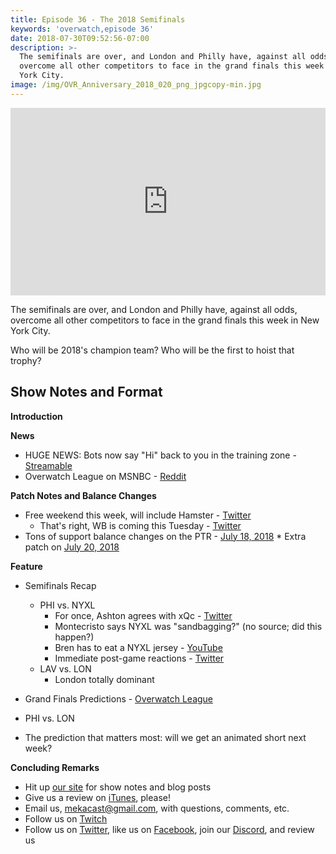 ```yaml
---
title: Episode 36 - The 2018 Semifinals
keywords: 'overwatch,episode 36'
date: 2018-07-30T09:52:56-07:00
description: >-
  The semifinals are over, and London and Philly have, against all odds,
  overcome all other competitors to face in the grand finals this week in New
  York City.
image: /img/OVR_Anniversary_2018_020_png_jpgcopy-min.jpg
---
```

<iframe width="100%" height="300" scrolling="no" frameborder="no" allow="autoplay" src="https://w.soundcloud.com/player/?url=https%3A//api.soundcloud.com/tracks/479020308&color=%238992b9&auto_play=false&hide_related=false&show_comments=true&show_user=true&show_reposts=false&show_teaser=true&visual=true"></iframe>

The semifinals are over, and London and Philly have, against all odds, overcome all other competitors to face in the grand finals this week in New York City.

Who will be 2018's champion team? Who will be the first to hoist that trophy?

## Show Notes and Format

**Introduction**

**News**

  *  HUGE NEWS: Bots now say "Hi" back to  you in the training zone - [Streamable](https://streamable.com/y80w0)
  *  Overwatch League on  MSNBC - [Reddit](https://www.reddit.com/r/Overwatch/comments/8zl99q/wait_for_iti_cannot_believe_this_happened/)

**Patch Notes and Balance Changes**

  * Free weekend this week, will include Hamster - [Twitter](https://twitter.com/PlayOverwatch/status/1020005507312963584)
    *  That's right, WB is coming this Tuesday - [Twitter](https://twitter.com/PlayOverwatch/status/1019280695842123776)
  *  Tons of support balance changes on the PTR - [July 18, 2018](https://us.forums.blizzard.com/en/overwatch/t/overwatch-ptr-patch-notes-july-18-2018/163715)
    *  Extra patch on [July 20, 2018](https://us.forums.blizzard.com/en/overwatch/t/overwatch-ptr-patch-notes-july-20-2018/166527)

**Feature**

 * Semifinals Recap
   * PHI vs. NYXL
     *  For once, Ashton agrees with xQc - [Twitter](https://twitter.com/xQc/status/1020917996913487872)
     *  Montecristo says NYXL was "sandbagging?" (no source; did this happen?)
     *  Bren has to eat a NYXL jersey - [YouTube](https://youtu.be/kP5wuM2wmzw)
     *  Immediate post-game reactions - [Twitter](https://twitter.com/nickdorazio3rd/status/1020840397680140288)
   * LAV vs. LON
     *  London totally dominant

 *  Grand Finals Predictions - [Overwatch League](https://overwatchleague.com/en-us/grand-finals/event)
   *  PHI vs. LON
   *  The prediction that matters most: will we get an animated short next week?

**Concluding Remarks**

 *  Hit up [our site](https://www.mekacast.com) for show notes and blog posts
 *  Give us a review on [iTunes](https://itunes.apple.com/us/podcast/mekacast-overwatch-esports-podcast/id1304572195?mt=2), please!
 *  Email us, <mekacast@gmail.com>, with questions, comments, etc.
 *  Follow us on [Twitch](https://twitch.tv/mekacast)
 *  Follow us on [Twitter](https://twitter.com/MEKAcast), like us on [Facebook](https://www.facebook.com/mekacast/), join our [Discord](https://discord.gg/VFG9Cug), and review us
